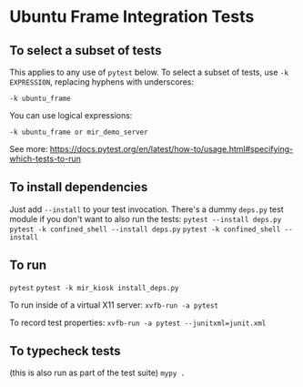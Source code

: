# Ubuntu Frame Integration Tests

## To select a subset of tests
This applies to any use of `pytest` below. To select a subset of tests,
use `-k EXPRESSION`, replacing hyphens with underscores:

`-k ubuntu_frame`

You can use logical expressions:

`-k ubuntu_frame or mir_demo_server`

See more:
https://docs.pytest.org/en/latest/how-to/usage.html#specifying-which-tests-to-run

## To install dependencies
Just add `--install` to your test invocation. There's a dummy `deps.py` test module
if you don't want to also run the tests:
`pytest --install deps.py`
`pytest -k confined_shell --install deps.py`
`pytest -k confined_shell --install`

## To run
`pytest`
`pytest -k mir_kiosk install_deps.py`

To run inside of a virtual X11 server:
`xvfb-run -a pytest`

To record test properties:
`xvfb-run -a pytest --junitxml=junit.xml`

## To typecheck tests
(this is also run as part of the test suite)
`mypy .`
